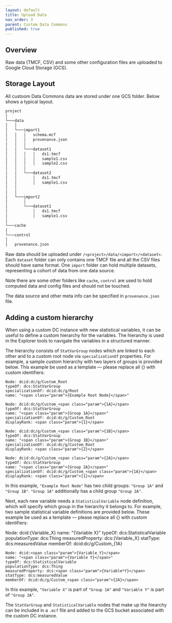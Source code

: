 ```yaml
---
layout: default
title: Upload Data
nav_order: 3
parent: Custom Data Commons
published: true
---
```


## Overview

Raw data (TMCF, CSV) and some other configuration files are uploaded to Google
Cloud Storage (GCS).

## Storage Layout

All custoom Data Commons data are stored under one GCS folder. Below shows a
typical layout.

```txt
project
│
└───data
│   │
│   └───import1
│   │   │   schema.mcf
│   │   │   provenance.json
│   │   │
│   │   └───dataset1
│   │   │   │   ds1.tmcf
│   │   │   │   sample1.csv
│   │   │   │   sample2.csv
│   │   │
│   │   └───dataset2
│   │       │   ds1.tmcf
│   │       │   sample1.csv
│   │
│   │
│   └───import2
│       │
│       └───dataset1
│           │   ds1.tmcf
│           │   sample1.csv
│
└───cache
│
└───control
│
│   provenance.json
```

Raw data should be uploaded under `/<project>/data/<import>/<dataset>`. Each
`dataset` folder can only contains one TMCF file and all the CSV files should
have same format. One `import` folder can hold multiple datasets, representing a
cohort of data from one data source.

Note there are some other folders like `cache`, `control` are used to hold
computed data and config files and should not be touched.

The data source and other meta info can be specified in `provenance.json` file.

## Adding a custom hierarchy

When using a custom DC instance with new statistical variables, it can be useful to define a custom hierarchy for the variables. The hierarchy is used in the Explorer tools to navigate the variables in a structured manner.

The hierarchy consists of `StatVarGroup` nodes which are linked to each other and to a custom root node via `specializationOf` properties. For example, a sample custom hierarchy with two layers of groups is provided below. This example be used as a template — please replace all <span class="param">{}</span> with custom identifiers:

<div class="schema-example">

    Node: dcid:dc/g/Custom_Root
    typeOf: dcs:StatVarGroup
    specializationOf: dcid:dc/g/Root
    name: "<span class="param">{Example Root Node}</span>"

    Node: dcid:dc/g/Custom_<span class="param">{1A}</span>
    typeOf: dcs:StatVarGroup
    name: "<span class="param">{Group 1A}</span>"
    specializationOf: dcid:dc/g/Custom_Root
    displayRank: <span class="param">{1}</span>

    Node: dcid:dc/g/Custom_<span class="param">{1B}</span>
    typeOf: dcs:StatVarGroup
    name: "<span class="param">{Group 1B}</span>"
    specializationOf: dcid:dc/g/Custom_Root
    displayRank: <span class="param">{2}</span>

    Node: dcid:dc/g/Custom_<span class="param">{2A}</span>
    typeOf: dcs:StatVarGroup
    name: "<span class="param">{Group 2A}</span>"
    specializationOf: dcid:dc/g/Custom_<span class="param">{1A}</span>
    displayRank: <span class="param">{1}</span>

</div>

In this example, `"Example Root Node"` has two child groups: `"Group 1A"` and `"Group 1B"`. `"Group 1A"` additionally has a child group `"Group 2A"`.

Next, each new variable needs a `StatisticalVariable` node definition, which will specify which group in the hierarchy it belongs to. For example, two sample statistical variable definitions are provided below. These example be used as a template — please replace all <span class="param">{}</span> with custom identifiers:

<div class="schema-example">
    Node: dcid:<span class="param">{Variable_X}</span>
    name: "<span class="param">{Variable X}</span>"
    typeOf: dcs:StatisticalVariable
    populationType: dcs:Thing
    measuredProperty: dcs:<span class="param">{Variable_X}</span>
    statType: dcs:measuredValue
    memberOf: dcid:dc/g/Custom_<span class="param">{1A}</span>

    Node: dcid:<span class="param">{Variable_Y}</span>
    name: "<span class="param">{Variable Y}</span>"
    typeOf: dcs:StatisticalVariable
    populationType: dcs:Thing
    measuredProperty: dcs:<span class="param">{Variable*Y}</span>
    statType: dcs:measuredValue
    memberOf: dcid:dc/g/Custom_<span class="param">{2A}</span>

</div>

In this example, `"Variable X"` is part of `"Group 1A"` and `"Variable Y"` is part of `"Group 2A"`.

The `StatVarGroup` and `StatisticalVariable` nodes that make up the hiearchy can be included in a `.mcf` file and added to the GCS bucket associated with the custom DC instance.
